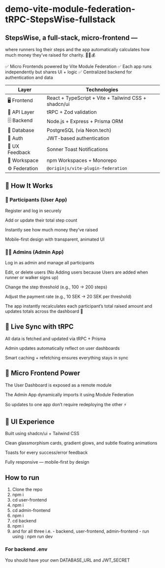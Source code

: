 # demo-vite-module-federation-tRPC-StepsWise-fullstack

## StepsWise, a full-stack, micro-frontend  —
where runners log their steps and the app automatically calculates how much money they’ve raised for charity. 🏃‍♀️💰

✅ Micro Frontends powered by Vite Module Federation
✅ Each app runs independently but shares UI + logic
✅ Centralized backend for authentication and data

| Layer          | Technologies                                         |
| -------------- | ---------------------------------------------------- |
| 🖥 Frontend    | React + TypeScript + Vite + Tailwind CSS + shadcn/ui |
| 🧩 API Layer   | tRPC + Zod validation                                |
| 🗄 Backend     | Node.js + Express + Prisma ORM                       |
| 🧠 Database    | PostgreSQL (via Neon.tech)                           |
| 🔐 Auth        | JWT-based authentication                             |
| 🔔 UX Feedback | Sonner Toast Notifications                           |
| 🧰 Workspace   | npm Workspaces + Monorepo                            |
| ⚙️ Federation  | `@originjs/vite-plugin-federation`                   |


## 🧭 How It Works

### 👟 Participants (User App)

Register and log in securely

Add or update their total step count

Instantly see how much money they’ve raised

Mobile-first design with transparent, animated UI

### 🧑‍💼 Admins (Admin App)

Log in as admin and manage all participants

Edit, or delete users
(No Adding users because Users are added when runner or walker signs up)

Change the step threshold (e.g., 100 → 200 steps)

Adjust the payment rate (e.g., 10 SEK → 20 SEK per threshold)

The app instantly recalculates each participant’s total raised amount and updates totals across the dashboard 💸


## 🔄 Live Sync with tRPC

All data is fetched and updated via tRPC + Prisma

Admin updates automatically reflect on user dashboards

Smart caching + refetching ensures everything stays in sync

## 🧩 Micro Frontend Power

The User Dashboard is exposed as a remote module

The Admin App dynamically imports it using Module Federation

So updates to one app don’t require redeploying the other ⚡️

## 🌈 UI Experience

Built using shadcn/ui + Tailwind CSS

Clean glassmorphism cards, gradient glows, and subtle floating animations

Toasts for every success/error feedback

Fully responsive — mobile-first by design

## How to run
1. Clone the repo
2. npm i
3. cd user-frontend
4. npm i
5. cd admin-frontend
6. npm i
7. cd backend
8. npm i
9. and for all three i.e. -  backend, user-frontend, admin-frontend - run using : npm run dev


### For backend .env
You should have your own DATABASE_URL and JWT_SECRET

